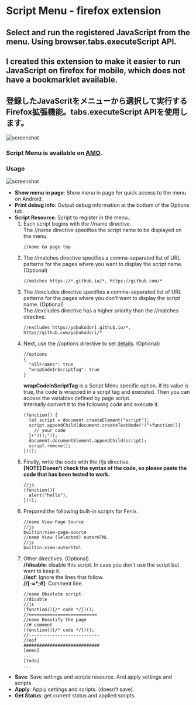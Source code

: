 # Script Menu - firefox extension
## Select and run the registered JavaScript from the menu. Using browser.tabs.executeScript API.
## I created this extension to make it easier to run JavaScript on firefox for mobile, which does not have a bookmarklet available.
## 登録したJavaScritをメニューから選択して実行するFirefox拡張機能。tabs.executeScript APIを使用します。
![screenshot](https://yobukodori.github.io/freedom/image/script-menu-screenshot-pc-menu.jpg)
### Script Menu is available on [AMO](https://addons.mozilla.org/firefox/addon/script-menu/).
### Usage
![screenshot](https://yobukodori.github.io/freedom/image/script-menu-screenshot-pc-settings.jpg)
- **Show menu in page**:  Show menu in page for quick access to the menu on Android.    
- **Print debug info**:  Output debug information at the bottom of the Options tab.  
- **Script Resource**: Script to register in the menu..    
  1. Each script begins with the //name directive.  
The //name directive specifies the script name to be displayed on the menu.  
        ```
        //name Go page top
        ```
  1. The //matches directive specifies a comma-separated list of URL patterns for the pages where you want to display the script name. (Optional)  
        ```
        //matches https://*.github.io/*, https://github.com/*
        ```
  1. The //excludes directive specifies a comma-separated list of URL patterns for the pages where you don't want to display the script name. (Optional)  
  The //excludes directive has a higher priority than the //matches directive.  
        ```
        //excludes https//yobukodori.github.io/*, https//github.com/yobukodori/*
        ```
  1. Next, use the //options directive to set [details](https://developer.mozilla.org/docs/Mozilla/Add-ons/WebExtensions/API/tabs/executeScript). (Optional)  
        ```
        //options  
        {  
          "allFrames": true  
		  "wrapCodeInScriptTag": true  
        }
        ```
        **wrapCodeInScriptTag** is a Script Menu specific option. If its value is true, the code is wrapped in a script tag and executed. Then you can access the variables defined by page script.  
Internally convert it to the following code and execute it.  
        ```
        (function() {  
          let script = document.createElement("script");  
          script.appendChild(document.createTextNode("("+function(){  
            // your code  
          }+")();"));  
          document.documentElement.appendChild(script);  
          script.remove();  
        })();  
        ```
  1. Finally, write the code with the //js directive.  
  **[NOTE] Doesn't check the syntax of the code, so please paste the code that has been tested to work.**  
        ```
        //js  
        (function(){
          alert("hello");
        })();
        ```
  1. Prepared the following built-in scripts for Fenix.  
        ```
        //name View Page Source    
        //js  
        builtin:view-page-source  
        //name View (Selected) outerHTML
        //js  
        builtin:view-outerhtml
        ```
  1. Other directives. (Optional)  
  **//disable**: disable this script. In case you don't use the script but want to keep it.  
  **//eof**: Ignore the lines that follow.    
  **//[-=*;#]**: Comment line.    
        ```
        //name Obsolete script
        //disable
        //js  
        (function(){/* code */})();  
        //==========================
        //name Beautify the page  
        //# comment
        (function(){/* code */})();  
        //---------------------------  
        //eof  
        #############################  
        [memo]
        ...
        [todo]
        ...
        ```
- **Save**: Save settings and scripts resource. And apply settings and scripts.
- **Apply**: Apply settings and scripts. (doesn't save).
- **Get Status**: get current status and applied scripts.
